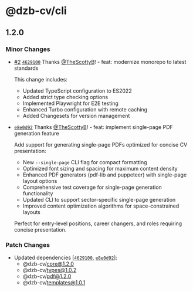 # @dzb-cv/cli

## 1.2.0

### Minor Changes

- [#2](https://github.com/TheScottyB/dzb-cv/pull/2) [`4629100`](https://github.com/TheScottyB/dzb-cv/commit/462910041474e32bcfd8723c1efb6ad006023b5f) Thanks [@TheScottyB](https://github.com/TheScottyB)! - feat: modernize monorepo to latest standards

  This change includes:
  - Updated TypeScript configuration to ES2022
  - Added strict type checking options
  - Implemented Playwright for E2E testing
  - Enhanced Turbo configuration with remote caching
  - Added Changesets for version management

- [`e8e0d92`](https://github.com/TheScottyB/dzb-cv/commit/e8e0d92fc5fcefe899e2f6f25199fb7ee8d843d0) Thanks [@TheScottyB](https://github.com/TheScottyB)! - feat: implement single-page PDF generation feature

  Add support for generating single-page PDFs optimized for concise CV presentation:
  - New `--single-page` CLI flag for compact formatting
  - Optimized font sizing and spacing for maximum content density
  - Enhanced PDF generators (pdf-lib and puppeteer) with single-page layout options
  - Comprehensive test coverage for single-page generation functionality
  - Updated CLI to support sector-specific single-page generation
  - Improved content optimization algorithms for space-constrained layouts

  Perfect for entry-level positions, career changers, and roles requiring concise presentation.

### Patch Changes

- Updated dependencies [[`4629100`](https://github.com/TheScottyB/dzb-cv/commit/462910041474e32bcfd8723c1efb6ad006023b5f), [`e8e0d92`](https://github.com/TheScottyB/dzb-cv/commit/e8e0d92fc5fcefe899e2f6f25199fb7ee8d843d0)]:
  - @dzb-cv/core@1.2.0
  - @dzb-cv/types@1.0.2
  - @dzb-cv/pdf@1.2.0
  - @dzb-cv/templates@1.0.1
